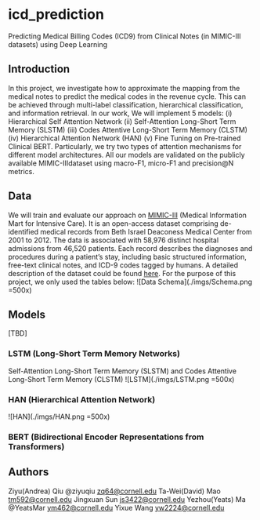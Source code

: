 # icd_prediction
Predicting Medical Billing Codes (ICD9) from Clinical Notes (in MIMIC-III datasets) using Deep Learning

## Introduction
In this project, we investigate how to approximate the mapping from the medical notes to predict the medical codes in the revenue cycle. This can be achieved through multi-label classification, hierarchical classification, and information retrieval. In our work, We will implement 5 models: (i) Hierarchical Self Attention Network (ii) Self-Attention Long-Short Term Memory (SLSTM) (iii) Codes Attentive Long-Short Term Memory (CLSTM) (iv) Hierarchical Attention Network (HAN) (v) Fine Tuning on Pre-trained Clinical BERT.
Particularly, we try two types of attention mechanisms for different model architectures. All our models are validated on the publicly available MIMIC-IIIdataset using macro-F1, micro-F1 and precision@N metrics.

## Data
We will train and evaluate our approach on [MIMIC-III](https://www.nature.com/articles/sdata201635) (Medical Information Mart for Intensive Care). It is an open-access dataset comprising de-identified medical records from Beth Israel Deaconess Medical Center from 2001 to 2012. The data is associated with 58,976 distinct hospital admissions from 46,520 patients. Each record describes the diagnoses and procedures during a patient’s stay, including basic structured information, free-text clinical notes, and ICD-9 codes tagged by humans. A detailed description of the dataset could be found [here](https://mimic.physionet.org/). For the purpose of this project, we only used the tables below:
![Data Schema](./imgs/Schema.png =500x)

## Models
[TBD]
### LSTM (Long-Short Term Memory Networks)
Self-Attention Long-Short Term Memory (SLSTM) and Codes Attentive Long-Short Term Memory (CLSTM)
![LSTM](./imgs/LSTM.png =500x)

### HAN (Hierarchical Attention Network)
![HAN](./imgs/HAN.png =500x)

### BERT (Bidirectional Encoder Representations from Transformers)



## Authors

Ziyu(Andrea) Qiu @ziyuqiu zq64@cornell.edu
Ta-Wei(David) Mao tm592@cornell.edu
Jingxuan Sun js3422@cornell.edu
Yezhou(Yeats) Ma @YeatsMar ym462@cornell.edu
Yixue Wang yw2224@cornell.edu

